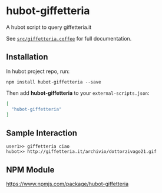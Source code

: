 # hubot-giffetteria

A hubot script to query giffetteria.it

See [`src/giffetteria.coffee`](src/giffetteria.coffee) for full documentation.

## Installation

In hubot project repo, run:

`npm install hubot-giffetteria --save`

Then add **hubot-giffetteria** to your `external-scripts.json`:

```json
[
  "hubot-giffetteria"
]
```

## Sample Interaction

```
user1>> giffetteria ciao
hubot>> http://giffetteria.it/archivio/dottorzivago21.gif
```

## NPM Module

https://www.npmjs.com/package/hubot-giffetteria
